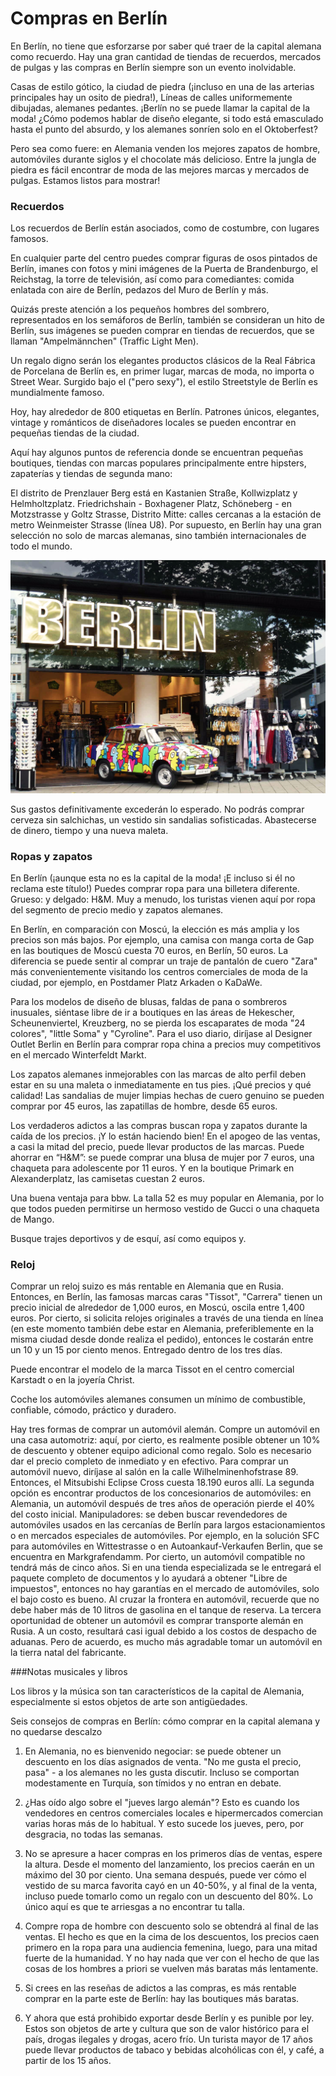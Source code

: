 # Compras en Berlín

En Berlín, no tiene que esforzarse por saber qué traer de la capital alemana como recuerdo. Hay una gran cantidad de tiendas de recuerdos, mercados de pulgas y las compras en Berlín siempre son un evento inolvidable.

Casas de estilo gótico, la ciudad de piedra (¡incluso en una de las arterias principales hay un osito de piedra!), Líneas de calles uniformemente dibujadas, alemanes pedantes. ¡Berlín no se puede llamar la capital de la moda! ¿Cómo podemos hablar de diseño elegante, si todo está emasculado hasta el punto del absurdo, y los alemanes sonríen solo en el Oktoberfest?

Pero sea como fuere: en Alemania venden los mejores zapatos de hombre, automóviles durante siglos y el chocolate más delicioso. Entre la jungla de piedra es fácil encontrar de moda de las mejores marcas y mercados de pulgas. Estamos listos para mostrar!

### Recuerdos

Los recuerdos de Berlín están asociados, como de costumbre, con lugares famosos.

En cualquier parte del centro puedes comprar figuras de osos pintados de Berlín, imanes con fotos y mini imágenes de la Puerta de Brandenburgo, el Reichstag, la torre de televisión, así como para comediantes: comida enlatada con aire de Berlín, pedazos del Muro de Berlín y más.

Quizás preste atención a los pequeños hombres del sombrero, representados en los semáforos de Berlín, también se consideran un hito de Berlín, sus imágenes se pueden comprar en tiendas de recuerdos, que se llaman "Ampelmännchen" (Traffic Light Men).

Un regalo digno serán los elegantes productos clásicos de la Real Fábrica de Porcelana de Berlín es, en primer lugar, marcas de moda, no importa o Street Wear. Surgido bajo el ("pero sexy"), el estilo Streetstyle de Berlín es mundialmente famoso.

Hoy, hay alrededor de 800 etiquetas en Berlín. Patrones únicos, elegantes, vintage y románticos de diseñadores locales se pueden encontrar en pequeñas tiendas de la ciudad.

Aquí hay algunos puntos de referencia donde se encuentran pequeñas boutiques, tiendas con marcas populares principalmente entre hipsters, zapaterías y tiendas de segunda mano:

El distrito de Prenzlauer Berg está en Kastanien Straße, Kollwizplatz y Helmholtzplatz.
Friedrichshain - Boxhagener Platz, Schöneberg - en Motzstrasse y Goltz Strasse, Distrito Mitte: calles cercanas a la estación de metro Weinmeister Strasse (línea U8). Por supuesto, en Berlín hay una gran selección no solo de marcas alemanas, sino también internacionales de todo el mundo.

![Branching](1-350_263.jpg)

Sus gastos definitivamente excederán lo esperado. No podrás comprar cerveza sin salchichas, un vestido sin sandalias sofisticadas. Abastecerse de dinero, tiempo y una nueva maleta.

### Ropas y zapatos

En Berlín (¡aunque esta no es la capital de la moda! ¡E incluso si él no reclama este título!) Puedes comprar ropa para una billetera diferente. Grueso: y delgado: H&M. Muy a menudo, los turistas vienen aquí por ropa del segmento de precio medio y zapatos alemanes.

En Berlín, en comparación con Moscú, la elección es más amplia y los precios son más bajos. Por ejemplo, una camisa con manga corta de Gap en las boutiques de Moscú cuesta 70 euros, en Berlín, 50 euros. La diferencia se puede sentir al comprar un traje de pantalón de cuero "Zara" más convenientemente visitando los centros comerciales de moda de la ciudad, por ejemplo, en Postdamer Platz Arkaden o KaDaWe.

Para los modelos de diseño de blusas, faldas de pana o sombreros inusuales, siéntase libre de ir a boutiques en las áreas de Hekescher, Scheunenviertel, Kreuzberg, no se pierda los escaparates de moda "24 colores", "little Soma" y "Cyroline". Para el uso diario, diríjase al Designer Outlet Berlin en Berlín para comprar ropa china a precios muy competitivos en el mercado Winterfeldt Markt.

Los zapatos alemanes inmejorables con las marcas de alto perfil deben estar en su una maleta o inmediatamente en tus pies. ¡Qué precios y qué calidad! Las sandalias de mujer limpias hechas de cuero genuino se pueden comprar por 45 euros, las zapatillas de hombre, desde 65 euros.

Los verdaderos adictos a las compras buscan ropa y zapatos durante la caída de los precios. ¡Y lo están haciendo bien! En el apogeo de las ventas, a casi la mitad del precio, puede llevar productos de las marcas. Puede ahorrar en “H&M”: se puede comprar una blusa de mujer por 7 euros, una chaqueta para adolescente por 11 euros. Y en la boutique Primark en Alexanderplatz, las camisetas cuestan 2 euros.

Una buena ventaja para bbw. La talla 52 es muy popular en Alemania, por lo que todos pueden permitirse un hermoso vestido de Gucci o una chaqueta de Mango.

Busque trajes deportivos y de esquí, así como equipos y.

### Reloj

Comprar un reloj suizo es más rentable en Alemania que en Rusia. Entonces, en Berlín, las famosas marcas caras "Tissot", "Carrera" tienen un precio inicial de alrededor de 1,000 euros, en Moscú, oscila entre 1,400 euros. Por cierto, si solicita relojes originales a través de una tienda en línea (en este momento también debe estar en Alemania, preferiblemente en la misma ciudad desde donde realiza el pedido), entonces le costarán entre un 10 y un 15 por ciento menos. Entregado dentro de los tres días.

Puede encontrar el modelo de la marca Tissot en el centro comercial Karstadt o en la joyería Christ.

Coche los automóviles alemanes consumen un mínimo de combustible, confiable, cómodo, práctico y duradero.

Hay tres formas de comprar un automóvil alemán. Compre un automóvil en una casa automotriz: aquí, por cierto, es realmente posible obtener un 10% de descuento y obtener equipo adicional como regalo. Solo es necesario dar el precio completo de inmediato y en efectivo. Para comprar un automóvil nuevo, diríjase al salón en la calle Wilhelminenhofstrase 89. Entonces, el Mitsubishi Eclipse Cross cuesta 18.190 euros allí. La segunda opción es encontrar productos de los concesionarios de automóviles: en Alemania, un automóvil después de tres años de operación pierde el 40% del costo inicial. Manipuladores: se deben buscar revendedores de automóviles usados ​​en las cercanías de Berlín para largos estacionamientos o en mercados especiales de automóviles. Por ejemplo, en la solución SFC para automóviles en Wittestrasse o en Autoankauf-Verkaufen Berlin, que se encuentra en Markgrafendamm. Por cierto, un automóvil compatible no tendrá más de cinco años. Si en una tienda especializada se le entregará el paquete completo de documentos y lo ayudará a obtener "Libre de impuestos", entonces no hay garantías en el mercado de automóviles, solo el bajo costo es bueno. Al cruzar la frontera en automóvil, recuerde que no debe haber más de 10 litros de gasolina en el tanque de reserva. La tercera oportunidad de obtener un automóvil es comprar transporte alemán en Rusia. A un costo, resultará casi igual debido a los costos de despacho de aduanas. Pero de acuerdo, es mucho más agradable tomar un automóvil en la tierra natal del fabricante.

###Notas musicales y libros

Los libros y la música son tan característicos de la capital de Alemania, especialmente si estos objetos de arte son antigüedades.

Seis consejos de compras en Berlín: cómo comprar en la capital alemana y no quedarse descalzo

1. En Alemania, no es bienvenido negociar: se puede obtener un descuento en los días asignados de venta. "No me gusta el precio, pasa" - a los alemanes no les gusta discutir. Incluso se comportan modestamente en Turquía, son tímidos y no entran en debate.

2. ¿Has oído algo sobre el "jueves largo alemán"? Esto es cuando los vendedores en centros comerciales locales e hipermercados comercian varias horas más de lo habitual. Y esto sucede los jueves, pero, por desgracia, no todas las semanas.

3. No se apresure a hacer compras en los primeros días de ventas, espere la altura. Desde el momento del lanzamiento, los precios caerán en un máximo del 30 por ciento. Una semana después, puede ver cómo el vestido de su marca favorita cayó en un 40-50%, y al final de la venta, incluso puede tomarlo como un regalo con un descuento del 80%. Lo único aquí es que te arriesgas a no encontrar tu talla.

4. Compre ropa de hombre con descuento solo se obtendrá al final de las ventas. El hecho es que en la cima de los descuentos, los precios caen primero en la ropa para una audiencia femenina, luego, para una mitad fuerte de la humanidad. Y no hay nada que ver con el hecho de que las cosas de los hombres a priori se vuelven más baratas más lentamente.

5. Si crees en las reseñas de adictos a las compras, es más rentable comprar en la parte este de Berlín: hay las boutiques más baratas.

6. Y ahora que está prohibido exportar desde Berlín y es punible por ley. Estos son objetos de arte y cultura que son de valor histórico para el país, drogas ilegales y drogas, acero frío. Un turista mayor de 17 años puede llevar productos de tabaco y bebidas alcohólicas con él, y café, a partir de los 15 años.
